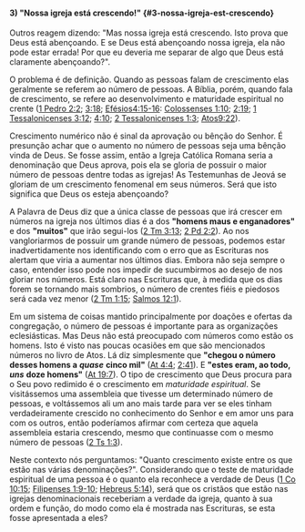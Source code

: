 #### 3) &quot;Nossa igreja está crescendo!&quot; {#3-nossa-igreja-est-crescendo}

Outros reagem dizendo: &quot;Mas nossa igreja está crescendo. Isto prova que Deus está abençoando. E se Deus está abençoando nossa igreja, ela não pode estar errada! Por que eu deveria me separar de algo que Deus está claramente abençoando?&quot;.

O problema é de definição. Quando as pessoas falam de crescimento elas geralmente se referem ao número de pessoas. A Bíblia, porém, quando fala de crescimento, se refere ao desenvolvimento e maturidade espiritual no crente ([1 Pedro 2:2](http://bibliaonline.com.br/acf/1pe/2/2); [3:18](http://bibliaonline.com.br/acf/1pe/3/18); [Efésios4:15-16](http://bibliaonline.com.br/acf/ef/4/15-16): [Colossenses 1:10](http://bibliaonline.com.br/acf/cl/1/10); [2:19](http://bibliaonline.com.br/acf/cl/2/19); [1 Tessalonicenses 3:12](http://bibliaonline.com.br/acf/1ts/3/12); [4:10](http://bibliaonline.com.br/acf/1ts/4/10); [2 Tessalonicenses 1:3](http://bibliaonline.com.br/acf/2ts/1/3); [Atos9:22](http://bibliaonline.com.br/acf/atos/9/22)).

Crescimento numérico não é sinal da aprovação ou bênção do Senhor. É presunção achar que o aumento no número de pessoas seja uma bênção vinda de Deus. Se fosse assim, então a Igreja Católica Romana seria a denominação que Deus aprova, pois ela se gloria de possuir o maior número de pessoas dentre todas as igrejas! As Testemunhas de Jeová se gloriam de um crescimento fenomenal em seus números. Será que isto significa que Deus os esteja abençoando?

A Palavra de Deus diz que a única classe de pessoas que irá crescer em números na igreja nos últimos dias é a dos **&quot;homens maus e enganadores&quot;** e dos **&quot;muitos&quot;** que irão segui-los ([2 Tm 3:13](http://bibliaonline.com.br/acf/2tm/3/13); [2 Pd 2:2](http://bibliaonline.com.br/acf/2pe/2/2)). Ao nos vangloriarmos de possuir um grande número de pessoas, podemos estar inadvertidamente nos identificando com o erro que as Escrituras nos alertam que viria a aumentar nos últimos dias. Embora não seja sempre o caso, entender isso pode nos impedir de sucumbirmos ao desejo de nos gloriar nos números. Está claro nas Escrituras que, à medida que os dias forem se tornando mais sombrios, o número de crentes fiéis e piedosos será cada vez menor ([2 Tm 1:15](http://bibliaonline.com.br/acf/2tm/1/15); [Salmos 12:1](http://bibliaonline.com.br/acf/sl/12/1)).

Em um sistema de coisas mantido principalmente por doações e ofertas da congregação, o número de pessoas é importante para as organizações eclesiásticas. Mas Deus não está preocupado com números como estão os homens. Isto é visto nas poucas ocasiões em que são mencionados números no livro de Atos. Lá diz simplesmente que **&quot;chegou o número desses homens a** **_quase_** **cinco mil&quot;** ([At 4:4](http://bibliaonline.com.br/acf/atos/4/4); [2:41](http://bibliaonline.com.br/acf/atos/2/41)). E **&quot;estes eram, ao todo,** **_uns_** **doze homens&quot;** ([At 19:7](http://bibliaonline.com.br/acf/atos/19/7)). O tipo de crescimento que Deus procura para o Seu povo redimido é o crescimento em _maturidade espiritual_. Se visitássemos uma assembleia que tivesse um determinado número de pessoas, e voltássemos ali um ano mais tarde para ver se eles tinham verdadeiramente crescido no conhecimento do Senhor e em amor uns para com os outros, então poderíamos afirmar com certeza que aquela assembleia estaria crescendo, mesmo que continuasse com o mesmo número de pessoas ([2 Ts 1:3](http://bibliaonline.com.br/acf/2ts/1/3)).

Neste contexto nós perguntamos: &quot;Quanto crescimento existe entre os que estão nas várias denominações?&quot;. Considerando que o teste de maturidade espiritual de uma pessoa é o quanto ela reconhece a verdade de Deus ([1 Co 10:15](http://bibliaonline.com.br/acf/1co/10/15); [Filipenses 1:9-10](http://bibliaonline.com.br/acf/fp/1/9-10); [Hebreus 5:14](http://bibliaonline.com.br/acf/hb/5/14)), será que os cristãos que estão nas igrejas denominacionais receberiam a verdade da igreja, quanto à sua ordem e função, do modo como ela é mostrada nas Escrituras, se esta fosse apresentada a eles?